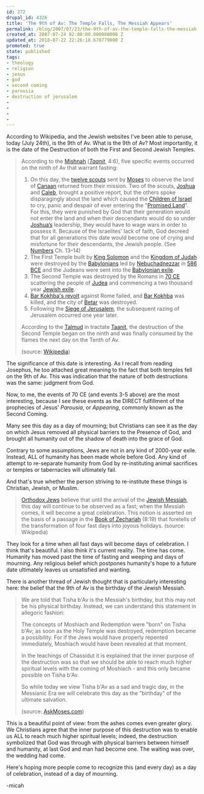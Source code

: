 ```yaml
---
id: 272
drupal_id: 4326
title: 'The 9th of Av: The Temple Falls, The Messiah Appears'
permalink: /blog/2007/07/23/the-9th-of-av-the-temple-falls-the-messiah-appears/
created_at: 2007-07-24 02:00:00.000000000 Z
updated_at: 2018-07-22 22:26:18.678779000 Z
promoted: true
state: published
tags:
- theology
- religion
- jesus
- god
- second coming
- parousia
- destruction of jerusalem
- 
- 
- 
- 
---
```

According to Wikipedia, and the Jewish websites I've been able to peruse, today (July 24th), is the 9th of Av. What is the 9th of Av? Most importantly, it is the date of the Destruction of both the First and Second Jewish Temples.  

> According to the [Mishnah](http://en.wikipedia.org/wiki/Mishnah "Mishnah") (_[Taanit](http://en.wikipedia.org/wiki/Taanit "Taanit")_, 4:6), five specific events occurred on the ninth of Av that warrant fasting:
> 
> 1.  On this day, the [twelve scouts](http://en.wikipedia.org/wiki/Shlach#The_scouts "Shlach") sent by [Moses](http://en.wikipedia.org/wiki/Moses "Moses") to observe the land of [Canaan](http://en.wikipedia.org/wiki/Canaan "Canaan") returned from their mission. Two of the scouts, [Joshua](http://en.wikipedia.org/wiki/Joshua "Joshua") and [Caleb](http://en.wikipedia.org/wiki/Caleb "Caleb"), brought a positive report, but the others spoke disparagingly about the land which caused the [Children of Israel](http://en.wikipedia.org/wiki/Children_of_Israel "Children of Israel") to cry, panic and despair of ever entering the "[Promised Land](http://en.wikipedia.org/wiki/Promised_Land "Promised Land")". For this, they were punished by God that their generation would not enter the land and when their descendants would do so under [Joshua’s](http://en.wikipedia.org/wiki/Joshua "Joshua") leadership, they would have to wage wars in order to possess it. Because of the Israelites' lack of faith, God decreed that for all generations this date would become one of crying and misfortune for their descendants, the Jewish people. (See [Numbers](http://en.wikipedia.org/wiki/Book_of_Numbers "Book of Numbers") Ch. 13–14)
> 2.  The First Temple built by [King Solomon](http://en.wikipedia.org/wiki/Solomon "Solomon") and the [Kingdom of Judah](http://en.wikipedia.org/wiki/Kingdom_of_Judah "Kingdom of Judah") were destroyed by the [Babylonians](http://en.wikipedia.org/wiki/Babylonia "Babylonia") led by [Nebuchadnezzar](http://en.wikipedia.org/wiki/Nebuchadrezzar_I "Nebuchadrezzar I") in [586 BCE](http://en.wikipedia.org/wiki/586_BC "586 BC") and the Judeans were sent into the [Babylonian exile](http://en.wikipedia.org/wiki/Babylonian_captivity "Babylonian captivity").
> 3.  The Second Temple was destroyed by the Romans in [70 CE](http://en.wikipedia.org/wiki/70_AD "70 AD") scattering the people of [Judea](http://en.wikipedia.org/wiki/Judea "Judea") and commencing a two thousand year [Jewish exile](http://en.wikipedia.org/wiki/Jewish_diaspora "Jewish diaspora").
> 4.  [Bar Kokhba's revolt](http://en.wikipedia.org/wiki/Bar_Kokhba%27s_revolt "Bar Kokhba's revolt") against Rome failed, and [Bar Kokhba](http://en.wikipedia.org/wiki/Simon_bar_Kokhba "Simon bar Kokhba") was killed, and the city of [Betar](http://en.wikipedia.org/wiki/Betar_%28fortress%29 "Betar (fortress)") was destroyed.
> 5.  Following the [Siege of Jerusalem](http://en.wikipedia.org/wiki/Siege_of_Jerusalem_%2870%29 "Siege of Jerusalem (70)"), the subsequent razing of Jerusalem occurred one year later.
> 
> According to the [Talmud](http://en.wikipedia.org/wiki/Talmud "Talmud") in tractate [Taanit](http://en.wikipedia.org/wiki/Taanit "Taanit"), the destruction of the Second Temple began on the ninth and was finally consumed by the flames the next day on the Tenth of Av.
> 
> (source: [Wikipedia](http://en.wikipedia.org/wiki/Tisha_B%27Av))


The significance of this date is interesting. As I recall from reading Josephus, he too attached great meaning to the fact that both temples fell on the 9th of Av. This was indication that the nature of both destructions was the same: judgment from God.

Now, to me, the events of 70 CE (and events 3-5 above) are the most interesting, because I see these events as the DIRECT fulfillment of the prophecies of Jesus' *Parousia*, or *Appearing*, commonly known as the Second Coming.

Many see this day as a day of mourning; but Christians can see it as the day on which Jesus removed all physical barriers to the Presence of God, and brought all humanity out of the shadow of death into the grace of God.

Contrary to some assumptions, Jews are not in any kind of 2000-year exile. Instead, ALL of humanity has been made whole before God. Any kind of attempt to re-separate humanity from God by re-instituting animal sacrifices or temples or tabernacles will ultimately fail.

And that's true whether the person striving to re-institute these things is Christian, Jewish, or Muslim.

> [Orthodox Jews](http://en.wikipedia.org/wiki/Orthodox_Judaism "Orthodox Judaism") believe that until the arrival of the [Jewish Messiah](http://en.wikipedia.org/wiki/Jewish_Messiah "Jewish Messiah"), this day will continue to be observed as a fast; when the Messiah comes, it will become a great celebration. This notion is asserted on the basis of a passage in the [Book of Zechariah](http://en.wikipedia.org/wiki/Book_of_Zechariah "Book of Zechariah") (8:19) that foretells of the transformation of four fast days into joyous holidays. (source: Wikipedia)

They look for a time when all fast days will become days of celebration. I think that's beautiful. I also think it's current reality. The time has come. Humanity has moved past the time of fasting and weeping and days of mourning. Any religious belief which postpones humanity's hope to a future date ultimately leaves us unsatisfied and wanting.

There is another thread of Jewish thought that is particularly interesting here: the belief that the 9th of Av is the birthday of the Jewish Messiah.

> We are told that Tisha b'Av is the Messiah's birthday, but this may not be his physical birthday. Instead, we can understand this statement in allegoric fashion:
> 
> The concepts of Moshiach and Redemption were "born" on Tisha b'Av; as soon as the Holy Temple was destroyed, redemption became a possibility. For if the Jews would have properly repented immediately, Moshiach would have been revealed at that moment.
> 
> In the teachings of Chassidut it is explained that the inner purpose of the destruction was so that we should be able to reach much higher spiritual levels with the coming of Moshiach - and this only became possible on Tisha b'Av.
> 
> So while today we view Tisha b'Av as a sad and tragic day, in the Messianic Era we will celebrate this day as the "birthday" of the ultimate salvation.
> 
> (source: [AskMoses.com](http://www.askmoses.com/article.html?h=110&o=43879))  

This is a beautiful point of view: from the ashes comes even greater glory. We Christians agree that the inner purpose of this destruction was to enable us ALL to reach much higher spiritual levels; indeed, the destruction symbolized that God was through with physical barriers between himself and humanity, at last God and man had become one. The waiting was over, the wedding had come.

Here's hoping more people come to recognize this (and every day) as a day of celebration, instead of a day of mourning.

-micah
